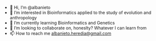 - 👋 Hi, I’m @albanieto
- 👀 I’m interested in Bioinformatics applied to the study of evolution and anthropology
- 🌱 I’m currently learning Bioinformatics and Genetics
- 💞️ I’m looking to collaborate on, honeslty? Whatever I can learn from
- 📫 How to reach me albanieto.heredia@gmail.com

<!---
albanieto/albanieto is a ✨ special ✨ repository because its `README.md` (this file) appears on your GitHub profile.
You can click the Preview link to take a look at your changes.
--->
